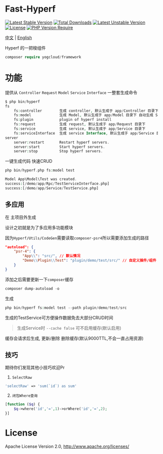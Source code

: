 # Fast-Hyperf
[![Latest Stable Version](http://poser.pugx.org/yogcloud/framework/v)](https://packagist.org/packages/yogcloud/framework) [![Total Downloads](http://poser.pugx.org/yogcloud/framework/downloads)](https://packagist.org/packages/yogcloud/framework) [![Latest Unstable Version](http://poser.pugx.org/yogcloud/framework/v/unstable)](https://packagist.org/packages/yogcloud/framework) [![License](http://poser.pugx.org/yogcloud/framework/license)](https://packagist.org/packages/yogcloud/framework) [![PHP Version Require](http://poser.pugx.org/yogcloud/framework/require/php)](https://packagist.org/packages/yogcloud/framework)

[中文](README.md) | [English](README-en.md)

Hyperf 的一把梭组件


```php
composer require yogcloud/framework
```


# 功能
提供从 `Controller` `Request` `Model` `Service` `Interface` 一整套生成命令
```php
$ php bin/hyperf 
fs
    fs:controller        生成 controller, 默认生成于 app/Controller 目录下
    fs:model             生成 Model, 默认生成于 app/Model 目录下 自动生成 Service,Interface
    fs:plugin            plugin of hyperf install
    fs:request           生成 request, 默认生成于 app/Request 目录下
    fs:service           生成 service, 默认生成于 app/Service 目录下
    fs:serviceInterface  生成 service Interface, 默认生成于 app/Service 目录下
server
    server:restart       Restart hyperf servers.
    server:start         Start hyperf servers.
    server:stop          Stop hyperf servers.
```


一键生成代码 快速CRUD
```php
php bin/hyperf.php fs:model test

Model App\Model\Test was created.
success:[/demo/app/Rpc/TestServiceInterface.php]
success:[/demo/app/Service/TestService.php]
```

## 多应用
在 主项目外生成

设计之初就是为了多应用多功能模块

因为`Hyperf/Utils/CodeGen`需要读取`composer-psr4`所以需要添加生成的路径
```json
"autoload": {
    "psr-4": {
        "App\\": "src/", // 默认情况
        "Demo\\Plugin\\Test": "plugin/demo/test/src/" // 自定义插件/组件
    }
}
```
添加之后需要更新一下`composer`缓存
```php
composer dump-autoload -o
```
生成
```php
php bin/hyperf fs:model test --path plugin/demo/test/src
```

生成的TestService可方便操作数据免去大部分CRUD时间

> 生成Service时 `--cache false` 可不启用缓存(默认启用)

缓存会请求后生成, 更新/删除 删除缓存(默认9000TTL,不会一直占用资源)

## 技巧
期待你们发现其他小技巧欢迎Pr

1. `SelectRaw`
```php
'selectRaw' => 'sum(`id`) as sum'
```
2. `闭包Where查询`
```php
[function ($q) {
    $q->where('id','=',1)->orWhere('id','=',2);
}]
```
# License
Apache License Version 2.0, http://www.apache.org/licenses/
